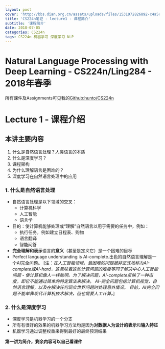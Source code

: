 ```yaml
---
layout: post
cover: 'http://bbs.dian.org.cn/assets/uploads/files/1531972826892-c4a5ecf1-5bc9-4227-a0dd-227a56f15b79-image.png'
title: 'CS224n笔记 - lecture1 - 课程简介'
subtitle: '课程简介'
date: 2018-07-05
categories: CS224n
tags: CS224n 机器学习 深度学习 NLP
---
```


# **Natural Language Processing with Deep Learning - CS224n/Ling284 - 2018年春季**


所有课件及Assignments可见我的[Github:hunto/CS224n](https://github.com/hunto/CS224n)

# Lecture 1 - 课程介绍

## 本讲主要内容
1. 什么是自然语言处理？人类语言的本质
2. 什么是深度学习？
3. 课程架构
4. 为什么理解语言是困难的？
5. 深度学习在自然语言处理中的应用

### 1. 什么是自然语言处理
* 自然语言处理是以下领域的交叉：
    * 计算机科学
    * 人工智能
    * 语言学
* 目的：使计算机能够处理或“理解”自然语言以用于需要的任务中，例如：
    * 执行任务，例如建立日程表、购物
    * 语言翻译
    * 智能问答
* **完全理解和表示**语言的**意义**（甚至是定义它）是一个困难的目标
* Perfect language understanding is AI-complete.出色的自然语言理解是一个AI完全问题。
[注：*在人工智能领域，最困难的问题被非正式地称为AI-complete或AI-hard，这意味着这些计算问题的难度等同于解决中心人工智能问题 - 使计算机像人一样聪明。为了解决问题，AI-complete反映了一种态度，即它不能通过简单的特定算法来解决。 AI-完全问题包括计算机视觉，自然语言理解，以及在解决任何现实世界问题时处理意外情况。 目前，AI完全问题不能单靠现代计算机技术解决，但也需要人工计算。*]

### 2. 什么是深度学习
* 深度学习是机器学习的一个分支
* 所有有很好的效果的机器学习方法均是因为**对数据人为设计的表示**和**输入特征**
* 机器学习通过调整权重来得到最好的最终预测结果


**第一讲为简介，剩余内容可以自己看课件**
